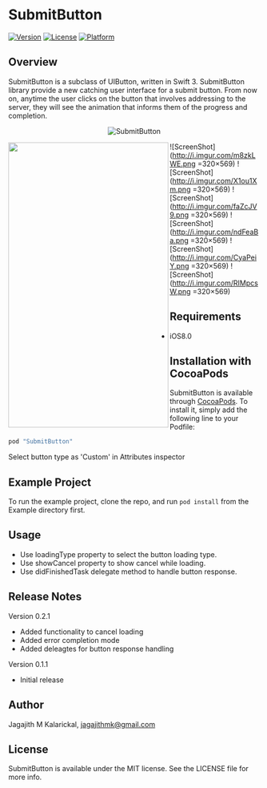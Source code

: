 # SubmitButton

[![Version](https://img.shields.io/cocoapods/v/SubmitButton.svg?style=flat)](http://cocoapods.org/pods/SubmitButton)
[![License](https://img.shields.io/cocoapods/l/SubmitButton.svg?style=flat)](http://cocoapods.org/pods/SubmitButton)
[![Platform](https://img.shields.io/cocoapods/p/SubmitButton.svg?style=flat)](http://cocoapods.org/pods/SubmitButton)

## Overview

SubmitButton is a subclass of UIButton, written in Swift 3. SubmitButton library provide a new catching user interface for a submit button. From now on, anytime the user clicks on the button that involves addressing to the server, they will see the animation that informs them of the progress and completion.

<p align="center">
<img src="http://i.imgur.com/IwiJgfZ.gif" alt="SubmitButton" />
</p>

<p align="center"><img src="http://i.imgur.com/m8zkLWE.png" width="320" height="569" align="left"/></p>

![ScreenShot](http://i.imgur.com/m8zkLWE.png =320×569)
![ScreenShot](http://i.imgur.com/X1ou1Xm.png =320×569)
![ScreenShot](http://i.imgur.com/faZcJV9.png =320×569)
![ScreenShot](http://i.imgur.com/ndFeaBa.png =320×569)
![ScreenShot](http://i.imgur.com/CyaPeiY.png =320×569)
![ScreenShot](http://i.imgur.com/RIMpcsW.png =320×569)

## Requirements
* iOS8.0

## Installation with CocoaPods

SubmitButton is available through [CocoaPods](http://cocoapods.org). To install
it, simply add the following line to your Podfile:

```ruby
pod "SubmitButton"
```

Select button type as 'Custom' in Attributes inspector 

## Example Project

To run the example project, clone the repo, and run `pod install` from the Example directory first.

## Usage

* Use loadingType property to select the button loading type.
* Use showCancel property to show cancel while loading.
* Use didFinishedTask delegate method to handle button response.


## Release Notes

Version 0.2.1
* Added functionality to cancel loading
* Added error completion mode
* Added deleagtes for button response handling

Version 0.1.1
* Initial release

## Author

Jagajith M Kalarickal, jagajithmk@gmail.com

## License

SubmitButton is available under the MIT license. See the LICENSE file for more info.
